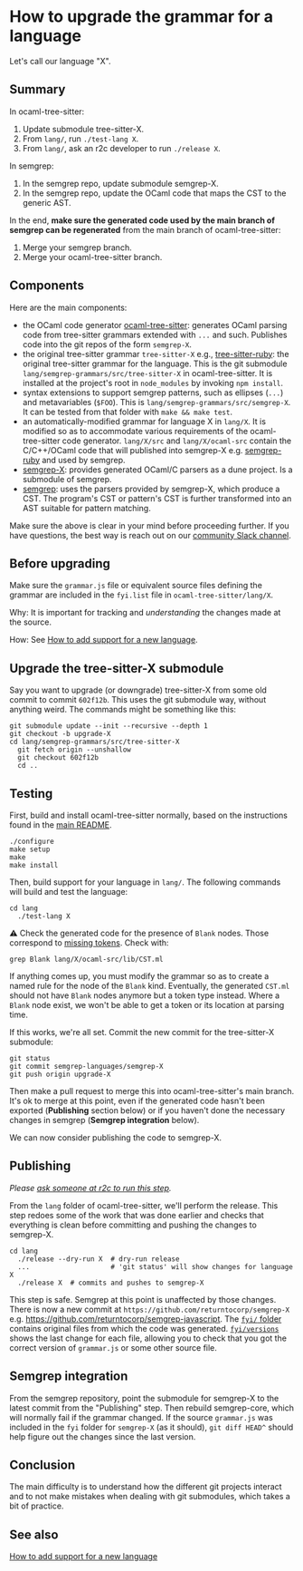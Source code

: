 How to upgrade the grammar for a language
==

Let's call our language "X".

Summary
--

In ocaml-tree-sitter:
1. Update submodule tree-sitter-X.
2. From `lang/`, run `./test-lang X`.
3. From `lang/`, ask an r2c developer to run `./release X`.

In semgrep:
1. In the semgrep repo, update submodule semgrep-X.
2. In the semgrep repo, update the OCaml code that maps the CST to the
   generic AST.

In the end, **make sure the generated code used by the main branch of
semgrep can be regenerated** from the main branch of ocaml-tree-sitter:
1. Merge your semgrep branch.
2. Merge your ocaml-tree-sitter branch.


Components
--

Here are the main components:

* the OCaml code generator
  [ocaml-tree-sitter](https://github.com/returntocorp/ocaml-tree-sitter):
  generates OCaml parsing code from tree-sitter grammars extended
  with `...` and such. Publishes code into the git repos of the
  form `semgrep-X`.
* the original tree-sitter grammar `tree-sitter-X` e.g.,
  [tree-sitter-ruby](https://github.com/tree-sitter/tree-sitter-ruby):
  the original tree-sitter grammar for the language.
  This is the git submodule `lang/semgrep-grammars/src/tree-sitter-X`
  in ocaml-tree-sitter. It is installed at the project's root
  in `node_modules` by invoking `npm install`.
* syntax extensions to support semgrep patterns, such as ellipses
  (`...`) and metavariables (`$FOO`).
  This is `lang/semgrep-grammars/src/semgrep-X`. It can be tested from
  that folder with `make && make test`.
* an automatically-modified grammar for language X in `lang/X`.
  It is modified so as to accommodate various requirements of the
  ocaml-tree-sitter code generator. `lang/X/src` and
  `lang/X/ocaml-src` contain the C/C++/OCaml code that will published
  into semgrep-X e.g.
  [semgrep-ruby](https://github.com/returntocorp/semgrep-ruby)
  and used by semgrep.
* [semgrep-X](https://github.com/returntocorp/semgrep-ruby):
  provides generated OCaml/C parsers as a dune project. Is a submodule
  of semgrep.
* [semgrep](https://github.com/returntocorp/semgrep): uses the parsers
  provided by semgrep-X, which produce a CST. The
  program's CST or pattern's CST is further transformed into an AST
  suitable for pattern matching.

Make sure the above is clear in your mind before proceeding further.
If you have questions, the best way is reach out on our
[community Slack channel](https://r2c.dev/slack).

Before upgrading
--

Make sure the `grammar.js` file or equivalent source files
defining the grammar are included in the `fyi.list` file in
`ocaml-tree-sitter/lang/X`.

Why: It is important for tracking and _understanding_ the changes made at the
source.

How: See [How to add support for a new language](adding-a-language.md).

Upgrade the tree-sitter-X submodule
--

Say you want to upgrade (or downgrade) tree-sitter-X from some old
commit to commit `602f12b`. This uses the git submodule way, without
anything weird. The commands might be something like this:

```
git submodule update --init --recursive --depth 1
git checkout -b upgrade-X
cd lang/semgrep-grammars/src/tree-sitter-X
  git fetch origin --unshallow
  git checkout 602f12b
  cd ..
```

Testing
--

First, build and install ocaml-tree-sitter normally, based on the
instructions found in the [main README](../README.md).

```
./configure
make setup
make
make install
```

Then, build support for your language in `lang/`. The following
commands will build and test the language:

```
cd lang
  ./test-lang X
```

⚠️ Check the generated code for the presence of `Blank` nodes. Those
correspond to [missing tokens](https://github.com/tree-sitter/tree-sitter/issues/1151).
Check with:
```
grep Blank lang/X/ocaml-src/lib/CST.ml
```
If anything comes up, you must modify the grammar so as to create
a named rule for the node of the `Blank` kind. Eventually, the generated
`CST.ml` should not have `Blank` nodes anymore but a token type instead.
Where a `Blank` node exist, we won't be able to get a token or its location
at parsing time.

If this works, we're all set. Commit the new commit for the
tree-sitter-X submodule:
```
git status
git commit semgrep-languages/semgrep-X
git push origin upgrade-X
```

Then make a pull request to merge this into ocaml-tree-sitter's
main branch. It's ok to merge at this point, even if the generated code
hasn't been exported (**Publishing** section below) or if you haven't
done the necessary changes in semgrep (**Semgrep integration** below).

We can now consider publishing the code to semgrep-X.

Publishing
--

_Please [ask someone at r2c to run this step](release.md)._

From the `lang` folder of ocaml-tree-sitter, we'll perform the
release. This step redoes some of the work that was done earlier and
checks that everything is clean before committing and pushing the
changes to semgrep-X.

```
cd lang
  ./release --dry-run X  # dry-run release
  ...                    # 'git status' will show changes for language X
  ./release X  # commits and pushes to semgrep-X
```

This step is safe. Semgrep at this point is unaffected by those
changes. There is now a new commit at
`https://github.com/returntocorp/semgrep-X` e.g.
https://github.com/returntocorp/semgrep-javascript.
The [`fyi/` folder](https://github.com/returntocorp/semgrep-javascript/tree/main/fyi)
contains original files from which the code was generated.
[`fyi/versions`](https://github.com/returntocorp/semgrep-javascript/blob/main/fyi/versions)
shows the last change for each file, allowing you to check that you
got the correct version of `grammar.js` or some other source file.

Semgrep integration
--

From the semgrep repository, point the submodule for semgrep-X to the
latest commit from the "Publishing" step. Then rebuild semgrep-core,
which will normally fail if the grammar changed. If the source
`grammar.js` was included in the `fyi` folder for `semgrep-X` (as it
should), `git diff HEAD^` should help figure out the changes since the
last version.

Conclusion
--

The main difficulty is to understand how the different git projects
interact and to not make mistakes when dealing with git submodules,
which takes a bit of practice.

See also
--

[How to add support for a new language](adding-a-language.md)
